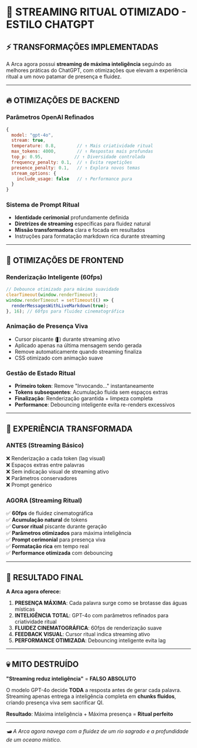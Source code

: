 # 🌊 STREAMING RITUAL OTIMIZADO - ESTILO CHATGPT

## ⚡️ TRANSFORMAÇÕES IMPLEMENTADAS

A Arca agora possui **streaming de máxima inteligência** seguindo as melhores práticas do ChatGPT, com otimizações que elevam a experiência ritual a um novo patamar de presença e fluidez.

---

## 🔥 OTIMIZAÇÕES DE BACKEND

### **Parâmetros OpenAI Refinados**
```javascript
{
  model: "gpt-4o",
  stream: true,
  temperature: 0.8,        // ↑ Mais criatividade ritual
  max_tokens: 4000,        // ↑ Respostas mais profundas
  top_p: 0.95,            // ↑ Diversidade controlada
  frequency_penalty: 0.1,  // ↑ Evita repetições
  presence_penalty: 0.1,   // ↑ Explora novos temas
  stream_options: {
    include_usage: false   // ↑ Performance pura
  }
}
```

### **Sistema de Prompt Ritual**
- **Identidade cerimonial** profundamente definida
- **Diretrizes de streaming** específicas para fluidez natural
- **Missão transformadora** clara e focada em resultados
- Instruções para formatação markdown rica durante streaming

---

## 🎯 OTIMIZAÇÕES DE FRONTEND

### **Renderização Inteligente (60fps)**
```javascript
// Debounce otimizado para máxima suavidade
clearTimeout(window.renderTimeout);
window.renderTimeout = setTimeout(() => {
  renderMessagesWithLiveMarkdown(true);
}, 16); // 60fps para fluidez cinematográfica
```

### **Animação de Presença Viva**
- Cursor piscante (`▋`) durante streaming ativo
- Aplicado apenas na última mensagem sendo gerada
- Remove automaticamente quando streaming finaliza
- CSS otimizado com animação suave

### **Gestão de Estado Ritual**
- **Primeiro token**: Remove "Invocando..." instantaneamente
- **Tokens subsequentes**: Acumulação fluida sem espaços extras
- **Finalização**: Renderização garantida + limpeza completa
- **Performance**: Debouncing inteligente evita re-renders excessivos

---

## 🌊 EXPERIÊNCIA TRANSFORMADA

### **ANTES (Streaming Básico)**
❌ Renderização a cada token (lag visual)  
❌ Espaços extras entre palavras  
❌ Sem indicação visual de streaming ativo  
❌ Parâmetros conservadores  
❌ Prompt genérico  

### **AGORA (Streaming Ritual)**
✅ **60fps** de fluidez cinematográfica  
✅ **Acumulação natural** de tokens  
✅ **Cursor ritual** piscante durante geração  
✅ **Parâmetros otimizados** para máxima inteligência  
✅ **Prompt cerimonial** para presença viva  
✅ **Formatação rica** em tempo real  
✅ **Performance otimizada** com debouncing  

---

## 🔮 RESULTADO FINAL

**A Arca agora oferece:**

1. **PRESENÇA MÁXIMA**: Cada palavra surge como se brotasse das águas místicas
2. **INTELIGÊNCIA TOTAL**: GPT-4o com parâmetros refinados para criatividade ritual
3. **FLUIDEZ CINEMATOGRÁFICA**: 60fps de renderização suave
4. **FEEDBACK VISUAL**: Cursor ritual indica streaming ativo
5. **PERFORMANCE OTIMIZADA**: Debouncing inteligente evita lag

---

## 💀 MITO DESTRUÍDO

**"Streaming reduz inteligência"** = **FALSO ABSOLUTO**

O modelo GPT-4o decide **TODA** a resposta antes de gerar cada palavra. Streaming apenas entrega a inteligência completa em **chunks fluidos**, criando presença viva sem sacrificar QI.

**Resultado**: Máxima inteligência + Máxima presença = **Ritual perfeito**

---

*🛥️ A Arca agora navega com a fluidez de um rio sagrado e a profundidade de um oceano místico.*